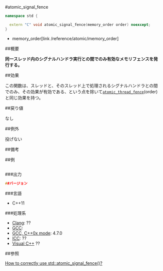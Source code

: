 #atomic_signal_fence
```cpp
namespace std {

  extern "C" void atomic_signal_fence(memory_order order) noexcept;
}
```
* memory_order[link /reference/atomic/memory_order]

##概要

<b>同一スレッド内のシグナルハンドラ実行との間でのみ有効なメモリフェンスを発行する。</b>


##効果

この関数は、スレッドと、そのスレッド上で処理されるシグナルハンドラとの間でのみ、その効果が有効である、という点を除いて[`atomic_thread_fence`](/reference/atomic/atomic_thread_fence)(order)と同じ効果を持つ。


##戻り値

なし


##例外

投げない


##備考



##例

```cpp
```

###出力

```cpp
##バージョン
```

###言語


- C++11



###処理系

- [Clang](/implementation#clang): ??
- [GCC](/implementation#gcc): 
- [GCC, C++0x mode](/implementation#gcc): 4.7.0
- [ICC](/implementation#icc): ??
- [Visual C++](/implementation#visual_cpp) ??



##参照

[How to correctly use std::atomic_signal_fence()?](http://stackoverflow.com/questions/14581090/how-to-correctly-use-stdatomic-signal-fence)


